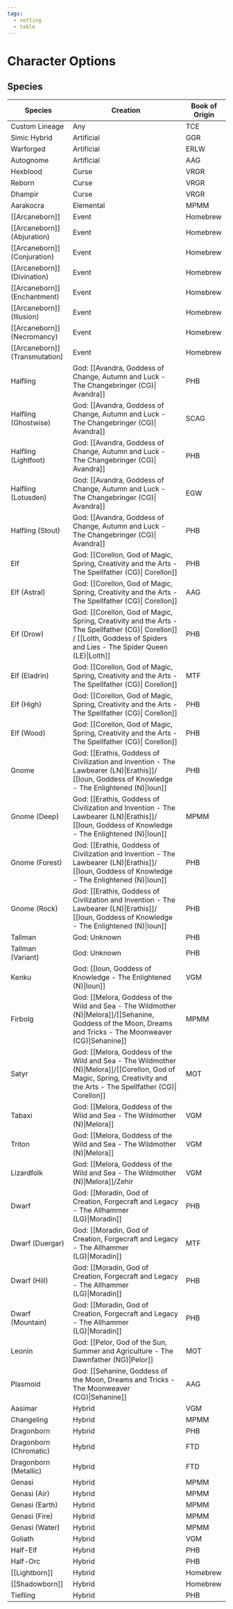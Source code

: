 ```yaml
---
tags:
  - setting
  - table
---
```

# Character Options
## Species

| Species                        | Creation                                                                                                                                                                   | Book of Origin |
| ------------------------------ | -------------------------------------------------------------------------------------------------------------------------------------------------------------------------- | -------------- |
| Custom Lineage                 | Any                                                                                                                                                                        | TCE            |
| Simic Hybrid                   | Artificial                                                                                                                                                                 | GGR            |
| Warforged                      | Artificial                                                                                                                                                                 | ERLW           |
| Autognome                      | Artificial                                                                                                                                                                 | AAG            |
| Hexblood                       | Curse                                                                                                                                                                      | VRGR           |
| Reborn                         | Curse                                                                                                                                                                      | VRGR           |
| Dhampir                        | Curse                                                                                                                                                                      | VRGR           |
| Aarakocra                      | Elemental                                                                                                                                                                  | MPMM           |
| [[Arcaneborn]]                 | Event                                                                                                                                                                      | Homebrew       |
| [[Arcaneborn]] (Abjuration)    | Event                                                                                                                                                                      | Homebrew       |
| [[Arcaneborn]] (Conjuration)   | Event                                                                                                                                                                      | Homebrew       |
| [[Arcaneborn]] (Divination)    | Event                                                                                                                                                                      | Homebrew       |
| [[Arcaneborn]] (Enchantment)   | Event                                                                                                                                                                      | Homebrew       |
| [[Arcaneborn]] (Illusion)      | Event                                                                                                                                                                      | Homebrew       |
| [[Arcaneborn]] (Necromancy)    | Event                                                                                                                                                                      | Homebrew       |
| [[Arcaneborn]] (Transmutation) | Event                                                                                                                                                                      | Homebrew       |
| Halfling                       | God: [[Avandra, Goddess of Change, Autumn and Luck - The Changebringer (CG)\| Avandra]]                                                                                    | PHB            |
| Halfling (Ghostwise)           | God: [[Avandra, Goddess of Change, Autumn and Luck - The Changebringer (CG)\| Avandra]]                                                                                    | SCAG           |
| Halfling (Lightfoot)           | God: [[Avandra, Goddess of Change, Autumn and Luck - The Changebringer (CG)\| Avandra]]                                                                                    | PHB            |
| Halfling (Lotusden)            | God: [[Avandra, Goddess of Change, Autumn and Luck - The Changebringer (CG)\| Avandra]]                                                                                    | EGW            |
| Halfling (Stout)               | God: [[Avandra, Goddess of Change, Autumn and Luck - The Changebringer (CG)\| Avandra]]                                                                                    | PHB            |
| Elf                            | God: [[Corellon, God of Magic, Spring, Creativity and the Arts - The Spellfather (CG)\| Corellon]]                                                                         | PHB            |
| Elf (Astral)                   | God: [[Corellon, God of Magic, Spring, Creativity and the Arts - The Spellfather (CG)\| Corellon]]                                                                         | AAG            |
| Elf (Drow)                     | God: [[Corellon, God of Magic, Spring, Creativity and the Arts - The Spellfather (CG)\| Corellon]] / [[Lolth, Goddess of Spiders and Lies - The Spider Queen (LE)\|Lolth]] | PHB            |
| Elf (Eladrin)                  | God: [[Corellon, God of Magic, Spring, Creativity and the Arts - The Spellfather (CG)\| Corellon]]                                                                         | MTF            |
| Elf (High)                     | God: [[Corellon, God of Magic, Spring, Creativity and the Arts - The Spellfather (CG)\| Corellon]]                                                                         | PHB            |
| Elf (Wood)                     | God: [[Corellon, God of Magic, Spring, Creativity and the Arts - The Spellfather (CG)\| Corellon]]                                                                         | PHB            |
| Gnome                          | God: [[Erathis, Goddess of Civilization and Invention - The Lawbearer (LN)\|Erathis]]/ [[Ioun, Goddess of Knowledge - The Enlightened (N)\|Ioun]]                          | PHB            |
| Gnome (Deep)                   | God: [[Erathis, Goddess of Civilization and Invention - The Lawbearer (LN)\|Erathis]]/ [[Ioun, Goddess of Knowledge - The Enlightened (N)\|Ioun]]                          | MPMM           |
| Gnome (Forest)                 | God: [[Erathis, Goddess of Civilization and Invention - The Lawbearer (LN)\|Erathis]]/ [[Ioun, Goddess of Knowledge - The Enlightened (N)\|Ioun]]                          | PHB            |
| Gnome (Rock)                   | God: [[Erathis, Goddess of Civilization and Invention - The Lawbearer (LN)\|Erathis]]/ [[Ioun, Goddess of Knowledge - The Enlightened (N)\|Ioun]]                          | PHB            |
| Tallman                        | God: Unknown                                                                                                                                                               | PHB            |
| Tallman (Variant)              | God: Unknown                                                                                                                                                               | PHB            |
| Kenku                          | God: [[Ioun, Goddess of Knowledge - The Enlightened (N)\|Ioun]]                                                                                                            | VGM            |
| Firbolg                        | God: [[Melora, Goddess of the Wild and Sea - The Wildmother (N)\|Melora]]/[[Sehanine, Goddess of the Moon, Dreams and Tricks - The Moonweaver (CG)\|Sehanine]]             | MPMM           |
| Satyr                          | God: [[Melora, Goddess of the Wild and Sea - The Wildmother (N)\|Melora]]/[[Corellon, God of Magic, Spring, Creativity and the Arts - The Spellfather (CG)\| Corellon]]    | MOT            |
| Tabaxi                         | God: [[Melora, Goddess of the Wild and Sea - The Wildmother (N)\|Melora]]                                                                                                  | VGM            |
| Triton                         | God: [[Melora, Goddess of the Wild and Sea - The Wildmother (N)\|Melora]]                                                                                                  | VGM            |
| Lizardfolk                     | God: [[Melora, Goddess of the Wild and Sea - The Wildmother (N)\|Melora]]/Zehir                                                                                            | VGM            |
| Dwarf                          | God: [[Moradin, God of Creation, Forgecraft and Legacy - The Allhammer (LG)\|Moradin]]                                                                                     | PHB            |
| Dwarf (Duergar)                | God: [[Moradin, God of Creation, Forgecraft and Legacy - The Allhammer (LG)\|Moradin]]                                                                                     | MTF            |
| Dwarf (Hill)                   | God: [[Moradin, God of Creation, Forgecraft and Legacy - The Allhammer (LG)\|Moradin]]                                                                                     | PHB            |
| Dwarf (Mountain)               | God: [[Moradin, God of Creation, Forgecraft and Legacy - The Allhammer (LG)\|Moradin]]                                                                                     | PHB            |
| Leonin                         | God: [[Pelor, God of the Sun, Summer and Agriculture - The Dawnfather (NG)\|Pelor]]                                                                                        | MOT            |
| Plasmoid                       | God: [[Sehanine, Goddess of the Moon, Dreams and Tricks - The Moonweaver (CG)\|Sehanine]]                                                                                  | AAG            |
| Aasimar                        | Hybrid                                                                                                                                                                     | VGM            |
| Changeling                     | Hybrid                                                                                                                                                                     | MPMM           |
| Dragonborn                     | Hybrid                                                                                                                                                                     | PHB            |
| Dragonborn (Chromatic)         | Hybrid                                                                                                                                                                     | FTD            |
| Dragonborn (Metallic)          | Hybrid                                                                                                                                                                     | FTD            |
| Genasi                         | Hybrid                                                                                                                                                                     | MPMM           |
| Genasi (Air)                   | Hybrid                                                                                                                                                                     | MPMM           |
| Genasi (Earth)                 | Hybrid                                                                                                                                                                     | MPMM           |
| Genasi (Fire)                  | Hybrid                                                                                                                                                                     | MPMM           |
| Genasi (Water)                 | Hybrid                                                                                                                                                                     | MPMM           |
| Goliath                        | Hybrid                                                                                                                                                                     | VGM            |
| Half-Elf                       | Hybrid                                                                                                                                                                     | PHB            |
| Half-Orc                       | Hybrid                                                                                                                                                                     | PHB            |
| [[Lightborn]]                  | Hybrid                                                                                                                                                                     | Homebrew       |
| [[Shadowborn]]                 | Hybrid                                                                                                                                                                     | Homebrew       |
| Tiefling                       | Hybrid                                                                                                                                                                     | PHB            |

